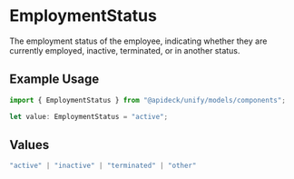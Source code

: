 # EmploymentStatus

The employment status of the employee, indicating whether they are currently employed, inactive, terminated, or in another status.

## Example Usage

```typescript
import { EmploymentStatus } from "@apideck/unify/models/components";

let value: EmploymentStatus = "active";
```

## Values

```typescript
"active" | "inactive" | "terminated" | "other"
```
